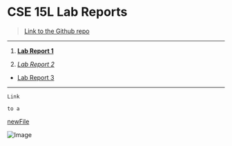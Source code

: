 # CSE 15L Lab Reports

> [Link to the Github repo][Github Repo]

---

1. [__Lab Report 1__][Lab Report 1]

2. [*Lab Report 2*][Lab Report 2]

* [Lab Report 3][Lab Report 3]

***

`Link` 
```
to a
```
[newFile](https://thanhnhanlam.github.io/cse15l-lab-reports/newFile.html)

![Image][1]

[Github Repo]: https://github.com/thanhnhanlam/cse15l-lab-reports.git
[Lab Report 1]: lab-report-1-week-2.html
[Lab Report 2]: https://thanhnhanlam.github.io/cse15l-lab-reports/lab-report/lab-report-2-week-4.html
[Lab Report 3]: https://thanhnhanlam.github.io/cse15l-lab-reports/lab-report/lab-report-3-week-6.html
[1]:https://commonmark.org/help/images/favicon.png
